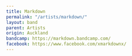 ```yaml
---
title: Markdown
permalink: "/artists/markdown/"
layout: band
parent: Artists
origin: Auckland
bandcamp: https://markdown.bandcamp.com/
facebook: https://www.facebook.com/xmarkdownx/
---
```


